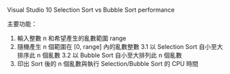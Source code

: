 Visual Studio 10
Selection Sort vs Bubble Sort performance

主要功能：
1. 輸入整數 n 和希望產生的亂數範圍 range
2. 隨機產生 n 個範圍在 [0, range] 內的亂數整數
3.1 以 Selection Sort 自小至大排序此 n 個亂數
3.2 以 Bubble Sort 自小至大排列此 n 個亂數
4. 印出 Sort 後的 n 個亂數與執行 Selection/Bubble Sort 的 CPU 時間
